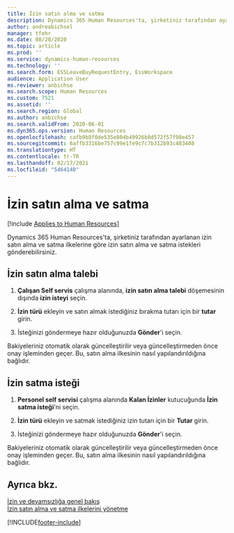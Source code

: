 ```yaml
---
title: İzin satın alma ve satma
description: Dynamics 365 Human Resources'ta, şirketiniz tarafından ayarlanan izin satın alma ve satma ilkelerine göre izin satın alma ve satma istekleri gönderebilirsiniz.
author: andreabichsel
manager: tfehr
ms.date: 08/20/2020
ms.topic: article
ms.prod: ''
ms.service: dynamics-human-resources
ms.technology: ''
ms.search.form: ESSLeaveBuyRequestEntry, EssWorkspace
audience: Application User
ms.reviewer: anbichse
ms.search.scope: Human Resources
ms.custom: 7521
ms.assetid: ''
ms.search.region: Global
ms.author: anbichse
ms.search.validFrom: 2020-06-01
ms.dyn365.ops.version: Human Resources
ms.openlocfilehash: cafb9b8f0de535e804b49926b8d572f57f98e457
ms.sourcegitcommit: 6affb3316be757c99e1fe9c7c7b312b93c483408
ms.translationtype: HT
ms.contentlocale: tr-TR
ms.lasthandoff: 02/17/2021
ms.locfileid: "5464140"
---
```

# <a name="buy-and-sell-leave"></a>İzin satın alma ve satma

[!include [Applies to Human Resources](../includes/applies-to-hr.md)]

Dynamics 365 Human Resources'ta, şirketiniz tarafından ayarlanan izin satın alma ve satma ilkelerine göre izin satın alma ve satma istekleri gönderebilirsiniz.  

## <a name="request-to-buy-leave"></a>İzin satın alma talebi

1. **Çalışan Self servis** çalışma alanında, **izin satın alma talebi** döşemesinin dışında **izin isteyi** seçin. 

2. **İzin türü** ekleyin ve satın almak istediğiniz bırakma tutarı için bir **tutar** girin. 

3. İsteğinizi göndermeye hazır olduğunuzda **Gönder**'i seçin. 

Bakiyeleriniz otomatik olarak güncelleştirilir veya güncelleştirmeden önce onay işleminden geçer. Bu, satın alma ilkesinin nasıl yapılandırıldığına bağlıdır.

## <a name="request-to-sell-leave"></a>İzin satma isteği

1. **Personel self servisi** çalışma alanında **Kalan İzinler** kutucuğunda **İzin satma isteği**'ni seçin. 

2. **İzin türü** ekleyin ve satmak istediğiniz izin tutarı için bir **Tutar** girin. 

3. İsteğinizi göndermeye hazır olduğunuzda **Gönder**'i seçin.

Bakiyeleriniz otomatik olarak güncelleştirilir veya güncelleştirmeden önce onay işleminden geçer. Bu, satın alma ilkesinin nasıl yapılandırıldığına bağlıdır.

## <a name="see-also"></a>Ayrıca bkz.

[İzin ve devamsızlığa genel bakış](hr-leave-and-absence-overview.md)</br>
[İzin satın alma ve satma ilkelerini yönetme](hr-leave-and-absence-manage-buy-and-sell-leave-policies.md)


[!INCLUDE[footer-include](../includes/footer-banner.md)]